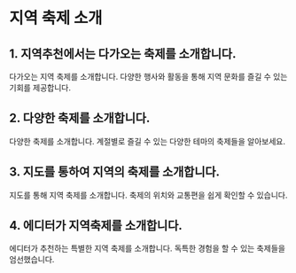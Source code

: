 # 지역 축제 소개

## 1. 지역추천에서는 다가오는 축제를 소개합니다.

다가오는 지역 축제를 소개합니다. 다양한 행사와 활동을 통해 지역 문화를 즐길 수 있는 기회를 제공합니다.

## 2. 다양한 축제를 소개합니다.

다양한 축제를 소개합니다. 계절별로 즐길 수 있는 다양한 테마의 축제들을 알아보세요.

## 3. 지도를 통하여 지역의 축제를 소개합니다.

지도를 통해 지역 축제를 소개합니다. 축제의 위치와 교통편을 쉽게 확인할 수 있습니다.

## 4. 에디터가 지역축제를 소개합니다.

에디터가 추천하는 특별한 지역 축제를 소개합니다. 독특한 경험을 할 수 있는 축제들을 엄선했습니다.
